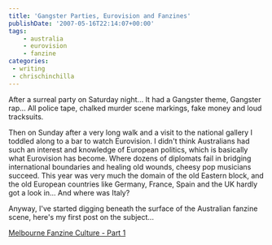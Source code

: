 ```yaml
---
title: 'Gangster Parties, Eurovision and Fanzines'
publishDate: '2007-05-16T22:14:07+00:00'
tags:
    - australia
    - eurovision
    - fanzine
categories:
 - writing
 - chrischinchilla
---
```


After a surreal party on Saturday night... It had a Gangster theme, Gangster rap... All police tape, chalked murder scene markings, fake money and loud tracksuits.

Then on Sunday after a very long walk and a visit to the national gallery I toddled along to a bar to watch Eurovision. I didn't think Australians had such an interest and knowledge of European politics, which is basically what Eurovision has become. Where dozens of diplomats fail in bridging international boundaries and healing old wounds, cheesy pop musicians succeed. This year was very much the domain of the old Eastern block, and the old European countries like Germany, France, Spain and the UK hardly got a look in... And where was Italy?

Anyway, I've started digging beneath the surface of the Australian fanzine scene, here's my first post on the subject...

<a href="https://www.indieoma.com/public_journal.php?d=7f1de29e6da19d22b51c68001e7e0e54" target="_blank">Melbourne Fanzine Culture - Part 1</a>
